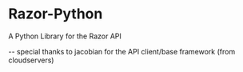 Razor-Python
============

A Python Library for the Razor API

-- special thanks to jacobian for the API client/base framework (from cloudservers)